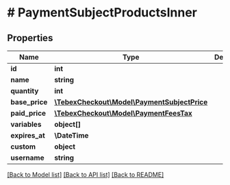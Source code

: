 # # PaymentSubjectProductsInner

## Properties

Name | Type | Description | Notes
------------ | ------------- | ------------- | -------------
**id** | **int** |  | [optional]
**name** | **string** |  | [optional]
**quantity** | **int** |  | [optional]
**base_price** | [**\TebexCheckout\Model\PaymentSubjectPrice**](PaymentSubjectPrice.md) |  | [optional]
**paid_price** | [**\TebexCheckout\Model\PaymentFeesTax**](PaymentFeesTax.md) |  | [optional]
**variables** | **object[]** |  | [optional]
**expires_at** | **\DateTime** |  | [optional]
**custom** | **object** |  | [optional]
**username** | **string** |  | [optional]

[[Back to Model list]](../../README.md#models) [[Back to API list]](../../README.md#endpoints) [[Back to README]](../../README.md)
